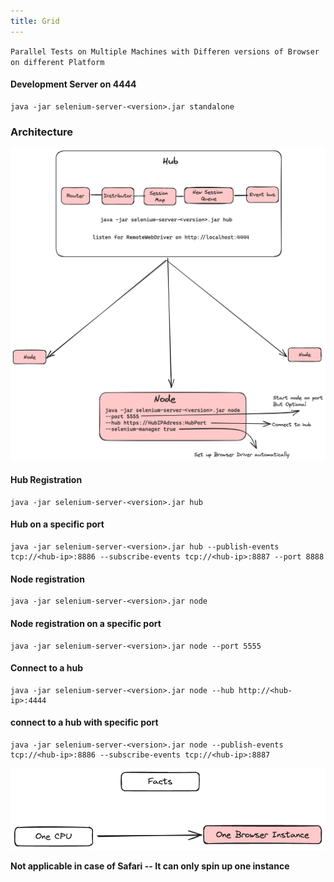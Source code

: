```yaml
---
title: Grid
---
```

`Parallel Tests on Multiple Machines with Differen versions of Browser on different Platform`

#### Development Server on 4444
```
java -jar selenium-server-<version>.jar standalone
```
### Architecture
![Grid.png](./static/Grid.png)
#### Hub Registration
```shell
java -jar selenium-server-<version>.jar hub
```
#### Hub on a specific port 
```shell
java -jar selenium-server-<version>.jar hub --publish-events tcp://<hub-ip>:8886 --subscribe-events tcp://<hub-ip>:8887 --port 8888
```

#### Node registration
```shell
java -jar selenium-server-<version>.jar node 
```
#### Node registration on a specific port
```shell
java -jar selenium-server-<version>.jar node --port 5555
```
#### Connect to a hub 
```shell
java -jar selenium-server-<version>.jar node --hub http://<hub-ip>:4444
```
#### connect to a hub with specific port 
```shell
java -jar selenium-server-<version>.jar node --publish-events tcp://<hub-ip>:8886 --subscribe-events tcp://<hub-ip>:8887
```

![GridFacts.png](./static/GridFacts.png)


**Not applicable in case of Safari -- It can only spin up one instance**